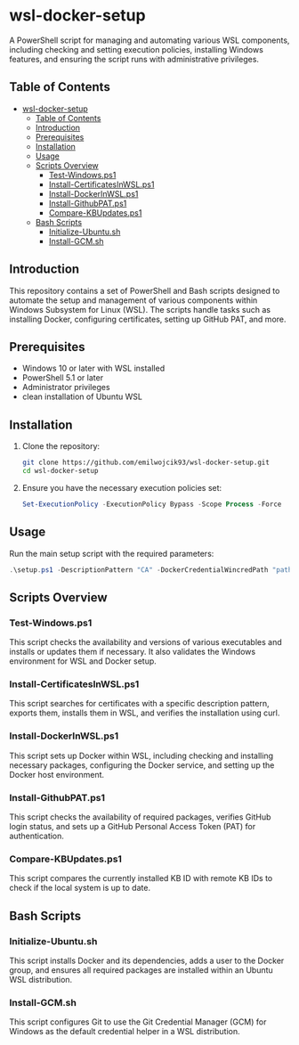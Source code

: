 # wsl-docker-setup

A PowerShell script for managing and automating various WSL components, including checking and setting execution policies, installing Windows features, and ensuring the script runs with administrative privileges.

## Table of Contents

- [wsl-docker-setup](#wsl-docker-setup)
  - [Table of Contents](#table-of-contents)
  - [Introduction](#introduction)
  - [Prerequisites](#prerequisites)
  - [Installation](#installation)
  - [Usage](#usage)
  - [Scripts Overview](#scripts-overview)
    - [Test-Windows.ps1](#test-windowsps1)
    - [Install-CertificatesInWSL.ps1](#install-certificatesinwslps1)
    - [Install-DockerInWSL.ps1](#install-dockerinwslps1)
    - [Install-GithubPAT.ps1](#install-githubpatps1)
    - [Compare-KBUpdates.ps1](#compare-kbupdatesps1)
  - [Bash Scripts](#bash-scripts)
    - [Initialize-Ubuntu.sh](#initialize-ubuntush)
    - [Install-GCM.sh](#install-gcmsh)

## Introduction

This repository contains a set of PowerShell and Bash scripts designed to automate the setup and management of various components within Windows Subsystem for Linux (WSL). The scripts handle tasks such as installing Docker, configuring certificates, setting up GitHub PAT, and more.

## Prerequisites

- Windows 10 or later with WSL installed
- PowerShell 5.1 or later
- Administrator privileges
- clean installation of Ubuntu WSL

## Installation

1. Clone the repository:
    ```sh
    git clone https://github.com/emilwojcik93/wsl-docker-setup.git
    cd wsl-docker-setup
    ```

2. Ensure you have the necessary execution policies set:
    ```ps1
    Set-ExecutionPolicy -ExecutionPolicy Bypass -Scope Process -Force
    ```

## Usage

Run the main setup script with the required parameters:
```ps1
.\setup.ps1 -DescriptionPattern "CA" -DockerCredentialWincredPath "path\to\docker-credential-wincred.exe" -Verbose
```

## Scripts Overview

### Test-Windows.ps1

This script checks the availability and versions of various executables and installs or updates them if necessary. It also validates the Windows environment for WSL and Docker setup.

### Install-CertificatesInWSL.ps1

This script searches for certificates with a specific description pattern, exports them, installs them in WSL, and verifies the installation using curl.

### Install-DockerInWSL.ps1

This script sets up Docker within WSL, including checking and installing necessary packages, configuring the Docker service, and setting up the Docker host environment.

### Install-GithubPAT.ps1

This script checks the availability of required packages, verifies GitHub login status, and sets up a GitHub Personal Access Token (PAT) for authentication.

### Compare-KBUpdates.ps1

This script compares the currently installed KB ID with remote KB IDs to check if the local system is up to date.

## Bash Scripts

### Initialize-Ubuntu.sh

This script installs Docker and its dependencies, adds a user to the Docker group, and ensures all required packages are installed within an Ubuntu WSL distribution.

### Install-GCM.sh

This script configures Git to use the Git Credential Manager (GCM) for Windows as the default credential helper in a WSL distribution.
